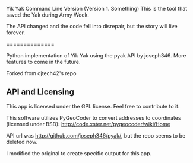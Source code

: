 Yik Yak Command Line Version (Version 1. Something)
This is the tool that saved the Yak during Army Week. 

The API changed and the code fell into disrepair, but the story will live forever.

==============

Python implementation of Yik Yak using the pyak API by joseph346. More features to come in the future.

Forked from djtech42's repo

## API and Licensing

This app is licensed under the GPL license. Feel free to contribute to it.

This software utilizes PyGeoCoder to convert addresses to coordinates (licensed under BSD): http://code.xster.net/pygeocoder/wiki/Home

API url was http://github.com/joseph346/pyak/, but the repo seems to be deleted now.

I modified the original to create specific output for this app.
